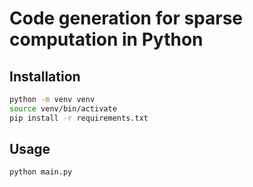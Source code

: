 # Code generation for sparse computation in Python


## Installation

```bash
python -m venv venv
source venv/bin/activate
pip install -r requirements.txt
```

## Usage

```bash
python main.py 
```
